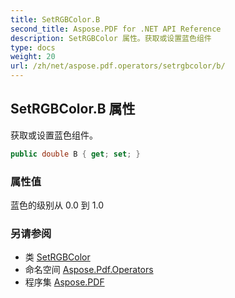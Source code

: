 ```yaml
---
title: SetRGBColor.B
second_title: Aspose.PDF for .NET API Reference
description: SetRGBColor 属性。获取或设置蓝色组件
type: docs
weight: 20
url: /zh/net/aspose.pdf.operators/setrgbcolor/b/
---
```

## SetRGBColor.B 属性

获取或设置蓝色组件。

```csharp
public double B { get; set; }
```

### 属性值

蓝色的级别从 0.0 到 1.0

### 另请参阅

* 类 [SetRGBColor](../)
* 命名空间 [Aspose.Pdf.Operators](../../../aspose.pdf.operators/)
* 程序集 [Aspose.PDF](../../../)